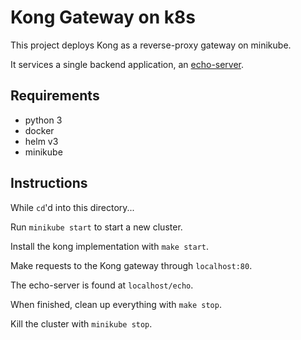 # Kong Gateway on k8s

This project deploys Kong as a reverse-proxy gateway on minikube.

It services a single backend application, an [echo-server](https://github.com/Ealenn/Echo-Server).

## Requirements

- python 3
- docker
- helm v3
- minikube

## Instructions

While `cd`'d into this directory...

Run `minikube start` to start a new cluster.

Install the kong implementation with  `make start`.

Make requests to the Kong gateway through `localhost:80`.

The echo-server is found at `localhost/echo`.

When finished, clean up everything with `make stop`.

Kill the cluster with `minikube stop`.
